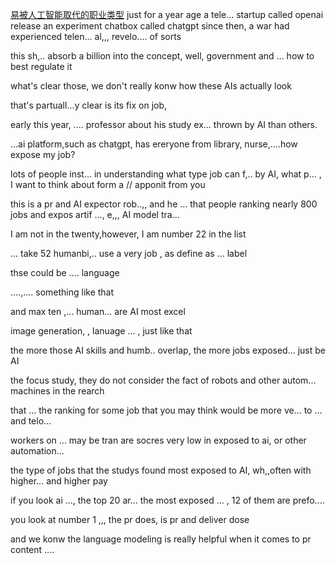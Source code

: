 [易被人工智能取代的职业类型](https://dict.eudic.net/webting/Play?id=ce4070bf-9fdd-11ee-80f5-005056866eda&order=0)
just for a year age a tele... startup called openai release an experiment chatbox called chatgpt
since then, a war had experienced telen... al,,, revelo....  of sorts

this sh,.. absorb a billion into the concept, well, government and ... how to best regulate it
 
what's clear those, we don't really konw how these AIs actually look

that's partuall...y clear is its fix on job,

early this year, .... professor about his study ex... thrown by AI than others.

...ai platform,such as chatgpt, has ereryone from library, nurse,....how expose my job?

lots of people inst... in understanding what type job can f,.. by AI,  what p...  , I want to think about form a // apponit from you

 this is a pr and AI expector rob..,, and he ... that people ranking nearly 800 jobs and expos  artif ..., e,,, AI model tra...

I am not in the twenty,however, I am number 22 in the list

  ... take 52 humanbi,.. use a very job , as define as ... label

thse could be .... language 

....,.... something like that

and max ten ,... human... are AI most excel

image generation, , lanuage ... , just like that

the more those AI skills and humb.. overlap, the more jobs exposed... just be AI

the focus study, they do not consider the fact of robots and other autom... machines 
in the rearch

that ... the ranking for some job that you may think would be more ve... to ... and telo...

workers on ... may be tran   are socres very low in exposed to ai, or other automation...

 the type of jobs that the studys found most exposed to AI, wh,,often with higher... and higher pay

if you look ai ..., the top 20 ar... the most exposed ... , 12 of them are prefo....

you look at number 1 ,,, the pr does, is pr and deliver dose

and we konw the language modeling is really helpful when it comes to pr  content ....